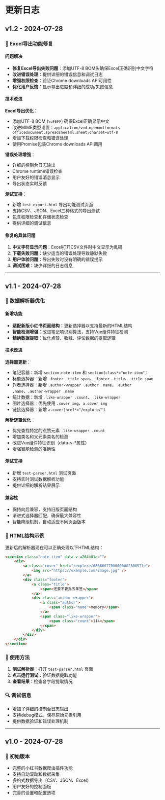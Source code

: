 # 更新日志

## v1.2 - 2024-07-28

### 🔧 Excel导出功能修复

#### 问题解决
- **修复Excel导出失败问题**：添加UTF-8 BOM头确保Excel正确识别中文字符
- **改进错误处理**：提供详细的错误信息和调试日志
- **增强权限检查**：验证Chrome downloads API可用性
- **优化用户反馈**：显示导出进度和详细的成功/失败信息

#### 技术改进

**Excel导出优化**：
- 添加UTF-8 BOM (`\uFEFF`) 确保Excel正确显示中文
- 改进MIME类型设置：`application/vnd.openxmlformats-officedocument.spreadsheetml.sheet;charset=utf-8`
- 增加下载权限检查和错误处理
- 使用Promise包装Chrome downloads API调用

**错误处理增强**：
- 详细的控制台日志输出
- Chrome runtime错误检查
- 用户友好的错误消息显示
- 导出状态实时反馈

**测试支持**：
- 新增 `test-export.html` 导出功能测试页面
- 支持CSV、JSON、Excel三种格式的导出测试
- 包含权限检查和存储状态检查
- 提供详细的调试信息

#### 修复的具体问题
1. **中文字符显示问题**：Excel打开CSV文件时中文显示为乱码
2. **下载失败问题**：缺少适当的错误处理导致静默失败
3. **用户体验问题**：导出失败时没有明确的错误提示
4. **调试困难**：缺少详细的日志信息

---

## v1.1 - 2024-07-28

### 🔧 数据解析器优化

#### 新增功能
- **适配新版小红书页面结构**：更新选择器以支持最新的HTML结构
- **智能检测增强**：改进笔记项识别算法，支持Vue组件特征检测
- **精确数据提取**：优化点赞、收藏、评论数据的提取逻辑

#### 技术改进

**选择器更新**：
- 笔记容器：新增 `section.note-item` 和 `section[class*="note-item"]`
- 标题选择器：新增 `.footer .title span`、`.footer .title`、`.title span`
- 作者选择器：新增 `.author-wrapper .author .name`、`.author .name`、`.author-wrapper .name`
- 统计数据：新增 `.like-wrapper .count`、`.like-wrapper`
- 图片选择器：优先使用 `.cover img`、`a.cover img`
- 链接选择器：新增 `a.cover[href*="/explore/"]`

**解析逻辑优化**：
- 优先查找特定的点赞元素 `.like-wrapper .count`
- 增加类名和父元素类名的检测
- 改进Vue组件特征识别（data-v-*属性）
- 增强智能检测的准确性

#### 测试支持
- 新增 `test-parser.html` 测试页面
- 支持实时测试数据解析功能
- 提供详细的解析结果展示

#### 兼容性
- 保持向后兼容，支持旧版页面结构
- 渐进式选择器匹配，确保最大兼容性
- 智能降级机制，自动适应不同页面版本

### 📝 HTML结构示例

更新后的解析器现在可以正确处理以下HTML结构：

```html
<section class="note-item" data-v-a264b01a="">
    <div>
        <a class="cover" href="/explore/6866607700000000230057fe">
            <img src="https://example.com/image.jpg" />
        </a>
        <div class="footer">
            <a class="title">
                <span>还要不要办五年签</span>
            </a>
            <div class="author-wrapper">
                <a class="author">
                    <span class="name">memory</span>
                </a>
                <span class="like-wrapper">
                    <span class="count">114</span>
                </span>
            </div>
        </div>
    </div>
</section>
```

### 🚀 使用方法

1. **测试解析器**：打开 `test-parser.html` 页面
2. **点击运行测试**：验证数据提取功能
3. **查看结果**：检查各字段提取情况

### 🔍 调试信息

- 增加了详细的控制台日志输出
- 支持debug模式，保存原始元素引用
- 提供数据验证和错误处理机制

---

## v1.0 - 2024-07-28

### 🎉 初始版本
- 完整的小红书数据爬虫插件功能
- 支持自动滚动和数据采集
- 多格式数据导出（CSV、JSON、Excel）
- 用户友好的控制面板
- 完善的设置和配置选项